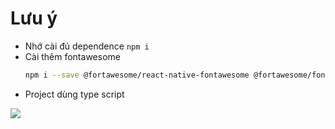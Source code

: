 # Lưu ý
- Nhớ cài đủ dependence `npm i`
- Cài thêm fontawesome
  ```bash
  npm i --save @fortawesome/react-native-fontawesome @fortawesome/fontawesome-svg-core react-native-svg
  ```
- Project dùng type script


<image src = "./Screenshot 2024-06-17 181843.png"/>